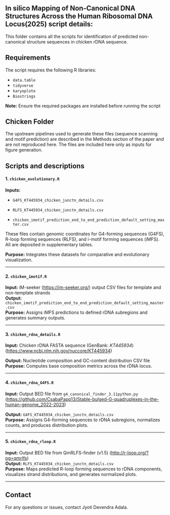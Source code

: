 
## In silico Mapping of Non-Canonical DNA Structures Across the Human Ribosomal DNA Locus(2025) script details:

This folder contains all the scripts for identification of predicted non-canonical structure sequences in chicken rDNA sequence.



## Requirements

The script requires the following R libraries:
 - `data.table`
 - `tidyverse`
 - `karyoplote`
 - `Biostrings`
 

**Note:** Ensure the required packages are installed before running the script 


## Chicken Folder

The upstream pipelines used to generate these files (sequence scanning and motif prediction) are described in the Methods section of the paper and are not reproduced here. The files are included here only as inputs for figure generation.


## Scripts and descriptions

#### 1. `chicken_evolutionary.R`
**Inputs:**

- `G4FS_KT445934_chicken_junctn_details.csv`

- `RLFS_KT445934_chicken_junctn_details.csv`

- `chicken_imotif_prediction_end_to_end_prediction_default_setting_master.csv`

These files contain genomic coordinates for G4-forming sequences (G4FS), R-loop forming sequences (RLFS), and i-motif forming sequences (iMFS). All are deposited in supplementary tables.

**Purpose:** Integrates these datasets for comparative and evolutionary visualization.

---

#### 2. `chicken_imotif.R`
**Input:** iM-seeker (https://im-seeker.org/) output CSV files for template and non-template strands  
**Output:** `chicken_imotif_prediction_end_to_end_prediction_default_setting_master.csv`  
**Purpose:** Assigns iMFS predictions to defined rDNA subregions and generates summary outputs.

---

#### 3. `chicken_rdna_details.R`
**Input:** Chicken rDNA FASTA sequence (GenBank: *KT445934*) (https://www.ncbi.nlm.nih.gov/nuccore/KT445934)

**Output:** Nucleotide composition and GC-content distribution CSV file  
**Purpose:** Computes base composition metrics across the rDNA locus.

---

#### 4. `chicken_rdna_G4FS.R`
**Input:** Output BED file from `g4_canonical_finder_3.11python.py` (https://github.com/CsabaPapp13/Stable-bulged-G-quadruplexes-in-the-human-genome_2022-2023)

**Output:** `G4FS_KT445934_chicken_junctn_details.csv`  
**Purpose:** Assigns G4-forming sequences to rDNA subregions, normalizes counts, and produces distribution plots.

---

#### 5. `chicken_rdna_rloop.R`
**Input:** Output BED file from QmRLFS-finder (v1.5) (http://r-loop.org/?pg=qmrlfs)  
**Output:** `RLFS_KT445934_chicken_junctn_details.csv`  
**Purpose:** Maps predicted R-loop forming sequences to rDNA components, visualizes strand distributions, and generates normalized plots.

---


## Contact

For any questions or issues, contact Jyoti Devendra Adala.
